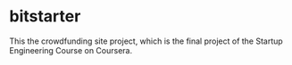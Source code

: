 bitstarter
==========
This the crowdfunding site project, which is the final project of the Startup Engineering Course on Coursera.
